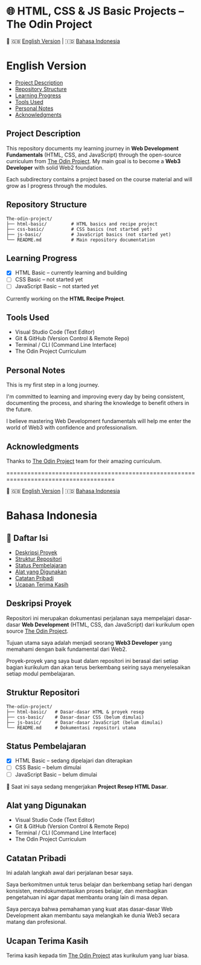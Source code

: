 # 🌐 HTML, CSS & JS Basic Projects – The Odin Project


📌 🇬🇧 [English Version](#english-version) | 🇮🇩 [Bahasa Indonesia](#bahasa-indonesia)


# English Version

- [Project Description](#project-description)
- [Repository Structure](#repository-structure)
- [Learning Progress](#learning-progress)
- [Tools Used](#tools-used)
- [Personal Notes](#personal-notes)
- [Acknowledgments](#acknowledgments)

## Project Description

This repository documents my learning journey in **Web Development Fundamentals** (HTML, CSS, and JavaScript) through the open-source curriculum from [The Odin Project](https://www.theodinproject.com/).
My main goal is to become a **Web3 Developer** with solid Web2 foundation.

Each subdirectory contains a project based on the course material and will grow as I progress through the modules.

## Repository Structure
```
The-odin-project/
├── html-basic/         # HTML basics and recipe project
├── css-basic/          # CSS basics (not started yet)
├── js-basic/           # JavaScript basics (not started yet)
└── README.md           # Main repository documentation
```

## Learning Progress

- [x] HTML Basic – currently learning and building
- [ ] CSS Basic – not started yet
- [ ] JavaScript Basic – not started yet

Currently working on the **HTML Recipe Project**.

## Tools Used

- Visual Studio Code (Text Editor)
- Git & GitHub (Version Control & Remote Repo)
- Terminal / CLI (Command Line Interface)
- The Odin Project Curriculum

## Personal Notes

This is my first step in a long journey.

I'm committed to learning and improving every day by being consistent, documenting the process, and sharing the knowledge to benefit others in the future.

I believe mastering Web Development fundamentals will help me enter the world of Web3 with confidence and professionalism.

## Acknowledgments

Thanks to [The Odin Project](https://www.theodinproject.com/paths/foundations/courses/foundations) team for their amazing curriculum.




 =====================================================================================
 
 
 
 📌 🇬🇧 [English Version](#english-version) | 🇮🇩 [Bahasa Indonesia](#bahasa-indonesia)


# Bahasa Indonesia

## 📖 Daftar Isi

- [Deskripsi Proyek](#deskripsi-proyek)
- [Struktur Repositori](#struktur-repositori)
- [Status Pembelajaran](#status-pembelajaran)
- [Alat yang Digunakan](#alat-yang-digunakan)
- [Catatan Pribadi](#catatan-pribadi)
- [Ucapan Terima Kasih](#ucapan-terima-kasih)


## Deskripsi Proyek

Repositori ini merupakan dokumentasi perjalanan saya mempelajari dasar-dasar **Web Development** (HTML, CSS, dan JavaScript) dari kurikulum open source [The Odin Project](https://www.theodinproject.com/).

Tujuan utama saya adalah menjadi seorang **Web3 Developer** yang memahami dengan baik fundamental dari Web2.

Proyek-proyek yang saya buat dalam repositori ini berasal dari setiap bagian kurikulum dan akan terus berkembang seiring saya menyelesaikan setiap modul pembelajaran.


## Struktur Repositori
```
The-odin-project/
├── html-basic/   # Dasar-dasar HTML & proyek resep
├── css-basic/    # Dasar-dasar CSS (belum dimulai)
├── js-basic/     # Dasar-dasar JavaScript (belum dimulai)
└── README.md     # Dokumentasi repositori utama
```

## Status Pembelajaran

- [x] HTML Basic – sedang dipelajari dan diterapkan
- [ ] CSS Basic – belum dimulai
- [ ] JavaScript Basic – belum dimulai

📍 Saat ini saya sedang mengerjakan **Project Resep HTML Dasar**.


## Alat yang Digunakan

- Visual Studio Code (Text Editor)
- Git & GitHub (Version Control & Remote Repo)
- Terminal / CLI (Command Line Interface)
- The Odin Project Curriculum

## Catatan Pribadi

Ini adalah langkah awal dari perjalanan besar saya.

Saya berkomitmen untuk terus belajar dan berkembang setiap hari dengan konsisten, mendokumentasikan proses belajar, dan membagikan pengetahuan ini agar dapat membantu orang lain di masa depan.

Saya percaya bahwa pemahaman yang kuat atas dasar-dasar Web Development akan membantu saya melangkah ke dunia Web3 secara matang dan profesional.

## Ucapan Terima Kasih

Terima kasih kepada tim [The Odin Project](https://www.theodinproject.com/paths/foundations/courses/foundations) atas kurikulum yang luar biasa.
